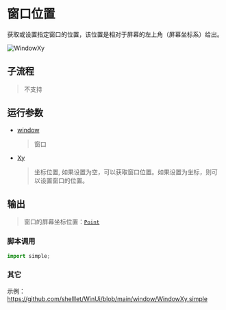 # 窗口位置
获取或设置指定窗口的位置，该位置是相对于屏幕的左上角（屏幕坐标系）给出。

![WindowXy](./images/12.png ':size=90%')

## 子流程
> 不支持

## 运行参数

* [window](./types/Wnd.md)
  > 窗口
* [Xy](./types/Point.md)
  > 坐标位置, 如果设置为空，可以获取窗口位置。如果设置为坐标，则可以设置窗口的位置。


## 输出

> 窗口的屏幕坐标位置：[`Point`](./types/Point.md)


### 脚本调用

```python
import simple;

```

### 其它

示例：https://github.com/shelllet/WinUi/blob/main/window/WindowXy.simple



